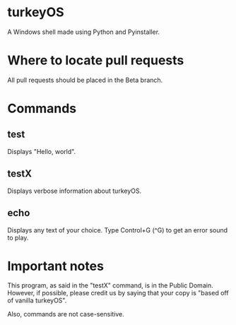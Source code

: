 # turkeyOS
A Windows shell made using Python and Pyinstaller.

# Where to locate pull requests
All pull requests should be placed in the Beta branch.

# Commands

<h2>test</h2>

Displays "Hello, world".

<h2>testX</h2>

Displays verbose information about turkeyOS.

<h2>echo</h2>

Displays any text of your choice. Type Control+G (^G) to get an error sound to play.


# Important notes

This program, as said in the "testX" command, is in the Public Domain. However, if possible, please credit us by saying that your copy is "based off of vanilla turkeyOS".

Also, commands are not case-sensitive.
